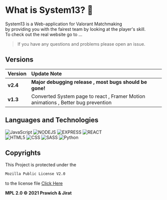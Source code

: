 # What is System13? 🤔

System13 is a Web-application for Valorant Matchmaking <br/>
by providing you with the fairest team by looking at the player's skill. <br/>
To check out the real website go to ...

> If you have any questions and problems please open an issue.

## Versions

| Version  | Update Note                                                                       |
| :------- | :-------------------------------------------------------------------------------- |
| **v2.4** | **Major debugging release , most bugs should be gone!**                           |
| **v1.3** | Converted System page to react , Framer Motion animations , Better bug prevention |

## Languages and Technologies

![JavaScript](https://img.shields.io/badge/JavaScript-F7DF1E?style=for-the-badge&logo=javascript&logoColor=black) ![NODEJS](https://img.shields.io/badge/Node.js-43853D?style=for-the-badge&logo=node.js&logoColor=white) ![EXPRESS](https://img.shields.io/badge/Express.js-404D59?style=for-the-badge) ![REACT](https://img.shields.io/badge/React-20232A?style=for-the-badge&logo=react&logoColor=61DAFB) <br>
![HTML5](https://img.shields.io/badge/HTML5-E34F26?style=for-the-badge&logo=html5&logoColor=white) ![CSS](https://img.shields.io/badge/CSS3-1572B6?style=for-the-badge&logo=css3&logoColor=white) ![SASS](https://img.shields.io/badge/Sass-CC6699?style=for-the-badge&logo=sass&logoColor=white) ![Python](https://img.shields.io/badge/Python-3776AB?style=for-the-badge&logo=python&logoColor=white)

## Copyrights

This Project is protected under the

```sh
Mozilla Public License V2.0
```

to the license file [Click Here](LICENSE)

**MPL 2.0 © 2021 Prawich & Jirat**
